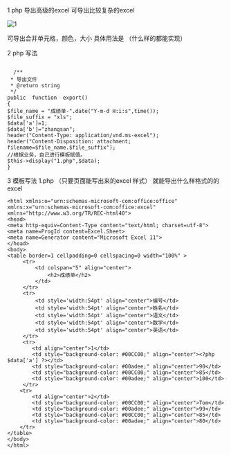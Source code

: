 1 php 导出高级的excel 可导出比较复杂的excel

![1](https://github.com/zhangyanchong/php/blob/master/img/1.png)

   可导出合并单元格，颜色，大小 具体用法是 （什么样的都能实现）

2  php 写法
<pre><code>    
  /**
 * 导出文件
 * @return string
 */
public  function  export()
{
$file_name = "成绩单-".date("Y-m-d H:i:s",time());
$file_suffix = "xls";
$data['a']=1;
$data['b']="zhangsan";
header("Content-Type: application/vnd.ms-excel");
header("Content-Disposition: attachment; filename=$file_name.$file_suffix");
//根据业务，自己进行模板赋值。
$this->display("1.php",$data);
}
</code></pre>

3  模板写法 1.php  （只要页面能写出来的excel 样式） 就能导出什么样格式的的excel
	
	<html xmlns:o="urn:schemas-microsoft-com:office:office"
	xmlns:x="urn:schemas-microsoft-com:office:excel"
	xmlns="http://www.w3.org/TR/REC-html40">
	<head>
	<meta http-equiv=Content-Type content="text/html; charset=utf-8">
	<meta name=ProgId content=Excel.Sheet>
	<meta name=Generator content="Microsoft Excel 11">
	</head>
	<body>
	<table border=1 cellpadding=0 cellspacing=0 width="100%" >
	     <tr>
	         <td colspan="5" align="center">
	             <h2>成绩单</h2>
	         </td>
	     </tr>
	     <tr>
	         <td style='width:54pt' align="center">编号</td>
	         <td style='width:54pt' align="center">姓名</td>
	         <td style='width:54pt' align="center">语文</td>
	         <td style='width:54pt' align="center">数学</td>
	         <td style='width:54pt' align="center">英语</td>
	     </tr>
	     <tr>
	        <td align="center">1</td>
	        <td style="background-color: #00CC00;" align="center"><?php $data['a'] ?></td>
	        <td style="background-color: #00adee;" align="center">90</td>
	        <td style="background-color: #00CC00;" align="center">85</td>
	        <td style="background-color: #00adee;" align="center">100</td>
	     </tr>
	    <tr>
	        <td align="center">2</td>
	        <td style="background-color: #00CC00;" align="center">Tom</td>
	        <td style="background-color: #00adee;" align="center">99</td>
	        <td style="background-color: #00CC00;" align="center">85</td>
	        <td style="background-color: #00adee;" align="center">80</td>
	    </tr>
	</table>
	</body>
	</html>







